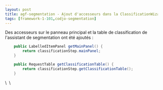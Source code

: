 ```yaml
---
layout: post
title: agf-segmentation - Ajout d'accesseurs dans la ClassificationWizardWindow
tags: [framework-1-101,codjo-segmentation]
---
```

Des accesseurs sur le panneau principal et la&nbsp;table de classification&nbsp;de l'assistant de segmentation ont été ajoutés :
```java
    public LabelledItemPanel getMainPanel() {
        return classificationStep.mainPanel;
    }

    public RequestTable getClassificationTable() {
        return classificationStep.getClassificationTable();
    }
```

\\
&nbsp;\\